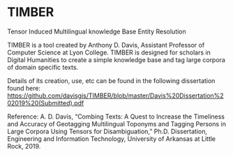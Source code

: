 # TIMBER
Tensor Induced Multilingual knowledge Base Entity Resolution

TIMBER is a tool created by Anthony D. Davis, Assistant Professor of Computer Science at Lyon College.
TIMBER is designed for scholars in Digital Humanities to create a simple knowledge base and tag large corpora of domain specific texts.

Details of its creation, use, etc can be found in the following dissertation found here: https://github.com/davisgis/TIMBER/blob/master/Davis%20Dissertation%202019%20(Submitted).pdf

Reference:
A. D. Davis, “Combing Texts: A Quest to Increase the Timeliness and Accuracy of Geotagging Multilingual Toponyms and Tagging Persons in Large Corpora Using Tensors for Disambiguation,” Ph.D. Dissertation, Engineering and Information Technology, University of Arkansas at Little Rock, 2019.
